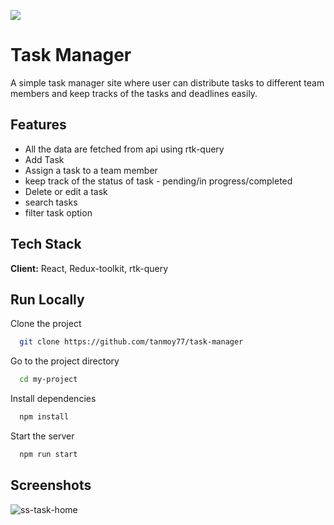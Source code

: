 ![](https://img.shields.io/badge/react-v18.2.0-brightgreen)

# Task Manager

A simple task manager site where user can distribute tasks to different team members and keep tracks of the tasks and deadlines easily.

## Features

- All the data are fetched from api using rtk-query
- Add Task
- Assign a task to a team member
- keep track of the status of task - pending/in progress/completed
- Delete or edit a task
- search tasks
- filter task option

## Tech Stack

**Client:** React, Redux-toolkit, rtk-query

## Run Locally

Clone the project

```bash
  git clone https://github.com/tanmoy77/task-manager
```

Go to the project directory

```bash
  cd my-project
```

Install dependencies

```bash
  npm install
```

Start the server

```bash
  npm run start
```

## Screenshots
![ss-task-home](https://github.com/tanmoy77/task-manager/assets/84202808/4712c28d-7915-4818-8342-9712d39bd7da)
